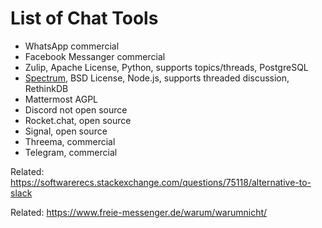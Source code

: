 # List of Chat Tools

* WhatsApp commercial
* Facebook Messanger commercial
* Zulip, Apache License, Python, supports topics/threads, PostgreSQL
* [Spectrum](https://spectrum.chat/), BSD License, Node.js, supports threaded discussion, RethinkDB
* Mattermost AGPL
* Discord not open source
* Rocket.chat, open source
* Signal, open source 
* Threema, commercial
* Telegram, commercial


Related: https://softwarerecs.stackexchange.com/questions/75118/alternative-to-slack

Related: https://www.freie-messenger.de/warum/warumnicht/

